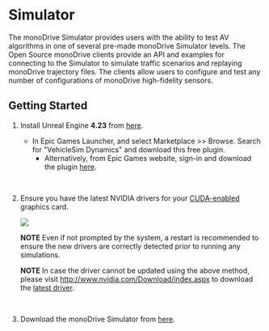 # Simulator 

The monoDrive Simulator provides users with the ability to test AV algorithms in one of several pre-made monoDrive Simulator levels. The Open Source monoDrive clients provide an API and examples for connecting to the Simulator to simulate traffic scenarios and replaying monoDrive trajectory files. The clients allow users to configure and test any number of configurations of monoDrive high-fidelity sensors.

## Getting Started

1. Install Unreal Engine **4.23** from [here](https://www.unrealengine.com/en-US/).

    - In Epic Games Launcher, and select Marketplace >> Browse. Search for "VehicleSim Dynamics" and download this free plugin. 
        - Alternatively, from Epic Games website, sign-in and download the plugin [here](https://www.unrealengine.com/marketplace/en-US/product/carsim-vehicle-dynamics).

    <p>&nbsp;</p>

1. Ensure you have the latest NVIDIA drivers for your [CUDA-enabled](https://en.wikipedia.org/wiki/CUDA) graphics card.

    <div class="img_container">
        <img class='lg_img' src="../easier_device_driver_update.png"/>
    </div>

    **NOTE**
    Even if not prompted by the system, a restart is recommended to ensure the new drivers are correctly detected prior to running any simulations.

    **NOTE**
    In case the driver cannot be updated using the above method, please visit http://www.nvidia.com/Download/index.aspx to download the [latest driver](https://www.nvidia.comnvidia.com).
    
    <p>&nbsp;</p>

1. Download the monoDrive Simulator from [here](https://www.monodrive.io/register).

<p>&nbsp;</p>